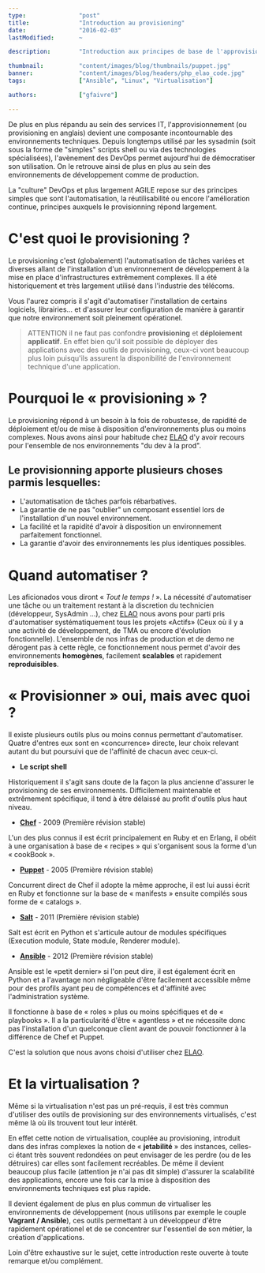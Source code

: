 ```yaml
---
type:               "post"
title:              "Introduction au provisioning"
date:               "2016-02-03"
lastModified:       ~

description:        "Introduction aux principes de base de l'approvisionnement (ou provisoning) d'environnements de développement, d'exécution, de production ou encore de test"

thumbnail:          "content/images/blog/thumbnails/puppet.jpg"
banner:             "content/images/blog/headers/php_elao_code.jpg"
tags:               ["Ansible", "Linux", "Virtualisation"]

authors:            ["gfaivre"]

---
```


De plus en plus répandu au sein des services IT, l'approvisionnement (ou provisioning en anglais) devient une composante incontournable des environnements techniques. <!--more--> Depuis longtemps utilisé par les sysadmin (soit sous la forme de "simples" scripts shell ou via des technologies spécialisées), l'avènement des DevOps permet aujourd'hui de démocratiser son utilisation. On le retrouve ainsi de plus en plus au sein des environnements de développement comme de production.

La "culture" DevOps et plus largement AGILE repose sur des principes simples que sont l'automatisation, la réutilisabilité ou encore l'amélioration continue, principes auxquels le provisionning répond largement.

# C'est quoi le provisioning ?

Le provisioning c'est (globalement) l'automatisation de tâches variées et diverses allant de l'installation d'un environnement de développement à la mise en place d'infrastructures extrêmement complexes. Il a été historiquement et très largement utilisé dans l'industrie des télécoms.

Vous l'aurez compris il s'agit d'automatiser l'installation de certains logiciels, librairies... et d'assurer leur configuration de manière à garantir que notre environnement soit pleinement opérationel.

> ATTENTION il ne faut pas confondre **provisioning** et **déploiement applicatif**. En effet bien qu'il soit possible de déployer des applications avec des outils de provisioning, ceux-ci vont beaucoup plus loin puisqu'ils assurent la disponibilité de l'environnement technique d'une application.

# Pourquoi le « provisioning » ?

Le provisioning répond à un besoin à la fois de robustesse, de rapidité de déploiement et/ou de mise à disposition d'environnements plus ou moins complexes. Nous avons ainsi pour habitude chez [ELAO](https://www.elao.com) d'y avoir recours pour l'ensemble de nos environnements "du dev à la prod".

Le provisionning apporte plusieurs choses parmis lesquelles:
-----------------------------------------------------------

- L'automatisation de tâches parfois rébarbatives.
- La garantie de ne pas "oublier" un composant essentiel lors de l'installation d'un nouvel environnement.
- La facilité et la rapidité d'avoir à disposition un environnement parfaitement fonctionnel.
- La garantie d'avoir des environnements les plus identiques possibles.

# Quand automatiser ?

Les aficionados vous diront « *Tout le temps !* ».
La nécessité d'automatiser une tâche ou un traitement restant à la discretion du technicien (développeur, SysAdmin ...), chez [ELAO](https://www.elao.com) nous avons pour parti pris d'automatiser systématiquement tous les projets «Actifs» (Ceux où il y a une activité de développement, de TMA ou encore d'évolution fonctionnelle).
L'ensemble de nos infras de production et de demo ne dérogent pas à cette règle, ce fonctionnement nous permet d'avoir des environnements **homogènes**, facilement **scalables** et rapidement **reproduisibles**.

# « Provisionner » oui, mais avec quoi ?

Il existe plusieurs outils plus ou moins connus permettant d'automatiser. Quatre d'entres eux sont en «concurrence» directe, leur choix relevant autant du but poursuivi que de l'affinité de chacun avec ceux-ci.

- **Le script shell**

Historiquement il s'agit sans doute de la façon la plus ancienne d'assurer le provisioning de ses environnements. Difficilement maintenable et extrêmement spécifique, il tend à être délaissé au profit d'outils plus haut niveau.

- [**Chef**](http://www.chef.io/) - 2009 (Première révision stable)

L'un des plus connus il est écrit principalement en Ruby et en Erlang, il obéit à une organisation à base de « recipes » qui s'organisent sous la forme d'un « cookBook ».

- [**Puppet**](https://puppetlabs.com/) - 2005 (Première révision stable)

Concurrent direct de Chef il adopte la même approche, il est lui aussi écrit en Ruby et fonctionne sur la base de « manifests » ensuite compilés sous forme de « catalogs ».

- [**Salt**](http://saltstack.com/) - 2011 (Première révision stable)

Salt est écrit en Python et s'articule autour de modules spécifiques (Execution module, State module, Renderer module).

- [**Ansible**](http://www.ansible.com/) - 2012 (Première révision stable)

Ansible est le «petit dernier» si l'on peut dire, il est également écrit en Python et a l'avantage non négligeable d'être facilement accessible même pour des profils ayant peu de compétences et d'affinité avec l'administration système.

Il fonctionne à base de « roles » plus ou moins spécifiques et de « playbooks ». Il a la particularité d'être  « agentless » et ne nécessite donc pas l'installation d'un quelconque client avant de pouvoir fonctionner à la différence de Chef et Puppet.

C'est la solution que nous avons choisi d'utiliser chez [ELAO](https://www.elao.com).

# Et la virtualisation ?

Même si la virtualisation n'est pas un pré-requis, il est très commun d'utiliser des outils de provisioning sur des environnements virtualisés, c'est même là où ils trouvent tout leur intérêt.

En effet cette notion de virtualisation, couplée au provisioning, introduit dans des infras complexes la notion de « **jetabilité** » des instances, celles-ci étant très souvent redondées on peut envisager de les perdre (ou de les détruires) car elles sont  facilement recréables.
De même il devient beaucoup plus facile (attention je n'ai pas dit simple) d'assurer la scalabilité des applications, encore une fois car la mise à disposition des environnements techniques est plus rapide.

Il devient également de plus en plus commun de virtualiser les environnements de développement (nous utilisons par exemple le couple **Vagrant / Ansible**), ces outils permettant à un développeur d'être rapidement opérationel et de se concentrer sur l'essentiel de son métier, la création d'applications.

Loin d'être exhaustive sur le sujet, cette introduction reste ouverte à toute remarque et/ou complément.
